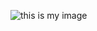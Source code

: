 ![this is my image](https://upload.wikimedia.org/wikipedia/commons/d/d8/Friedrich-Johann-Justin-Bertuch_Mythical-Creature-Dragon_1806.jpg)
